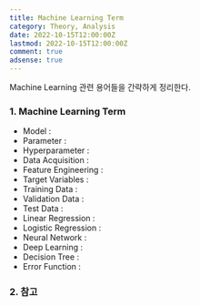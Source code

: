 ```yaml
---
title: Machine Learning Term
category: Theory, Analysis
date: 2022-10-15T12:00:00Z
lastmod: 2022-10-15T12:00:00Z
comment: true
adsense: true
---
```


Machine Learning 관련 용어들을 간략하게 정리한다.

### 1. Machine Learning Term

* Model : 
* Parameter :
* Hyperparameter : 
* Data Acquisition :
* Feature Engineering :
* Target Variables :
* Training Data :
* Validation Data :
* Test Data :
* Linear Regression :
* Logistic Regression : 
* Neural Network :
* Deep Learning :
* Decision Tree :
* Error Function :

### 2. 참고
